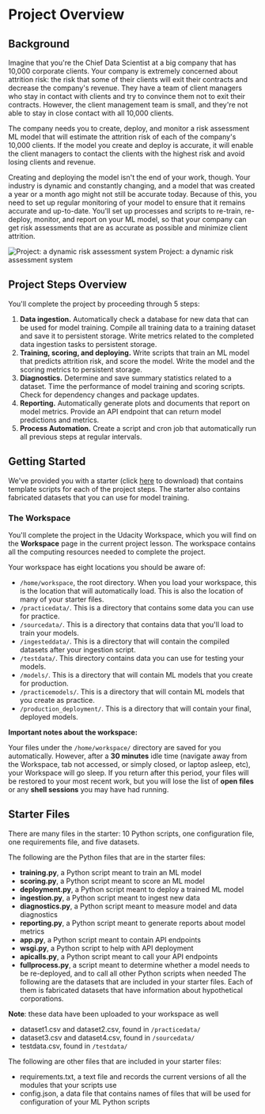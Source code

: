 # Project Overview

## Background
Imagine that you're the Chief Data Scientist at a big company that has 10,000 corporate clients. Your company is extremely concerned about attrition risk: the risk that some of their clients will exit their contracts and decrease the company's revenue. They have a team of client managers who stay in contact with clients and try to convince them not to exit their contracts. However, the client management team is small, and they're not able to stay in close contact with all 10,000 clients.

The company needs you to create, deploy, and monitor a risk assessment ML model that will estimate the attrition risk of each of the company's 10,000 clients. If the model you create and deploy is accurate, it will enable the client managers to contact the clients with the highest risk and avoid losing clients and revenue.

Creating and deploying the model isn't the end of your work, though. Your industry is dynamic and constantly changing, and a model that was created a year or a month ago might not still be accurate today. Because of this, you need to set up regular monitoring of your model to ensure that it remains accurate and up-to-date. You'll set up processes and scripts to re-train, re-deploy, monitor, and report on your ML model, so that your company can get risk assessments that are as accurate as possible and minimize client attrition.

![Project: a dynamic risk assessment system](https://video.udacity-data.com/topher/2021/April/60870ec7_screen-shot-2021-04-26-at-9.33.10-am/screen-shot-2021-04-26-at-9.33.10-am.png)
Project: a dynamic risk assessment system

## Project Steps Overview
You'll complete the project by proceeding through 5 steps:
  1. __Data ingestion.__ Automatically check a database for new data that can be used for model training. Compile all training data to a training dataset and save it to persistent storage. Write metrics related to the completed data ingestion tasks to persistent storage.
  2. __Training, scoring, and deploying.__ Write scripts that train an ML model that predicts attrition risk, and score the model. Write the model and the scoring metrics to persistent storage.
  3. __Diagnostics.__ Determine and save summary statistics related to a dataset. Time the performance of model training and scoring scripts. Check for dependency changes and package updates.
  4. __Reporting.__ Automatically generate plots and documents that report on model metrics. Provide an API endpoint that can return model predictions and metrics.
  5. __Process Automation.__ Create a script and cron job that automatically run all previous steps at regular intervals.

## Getting Started
We've provided you with a starter (click [here](https://video.udacity-data.com/topher/2021/March/60412fe6_starter-file/starter-file.zip) to download) that contains template scripts for each of the project steps. The starter also contains fabricated datasets that you can use for model training.

### The Workspace
You'll complete the project in the Udacity Workspace, which you will find on the __Workspace__ page in the current project lesson. The workspace contains all the computing resources needed to complete the project.

Your workspace has eight locations you should be aware of:

- `/home/workspace`, the root directory. When you load your workspace, this is the location that will automatically load. This is also the location of many of your starter files.
- `/practicedata/`. This is a directory that contains some data you can use for practice.
- `/sourcedata/`. This is a directory that contains data that you'll load to train your models.
- `/ingesteddata/`. This is a directory that will contain the compiled datasets after your ingestion script.
- `/testdata/`. This directory contains data you can use for testing your models.
- `/models/`. This is a directory that will contain ML models that you create for production.
- `/practicemodels/`. This is a directory that will contain ML models that you create as practice.
- `/production_deployment/`. This is a directory that will contain your final, deployed models.

__Important notes about the workspace:__

Your files under the `/home/workspace/` directory are saved for you automatically. However, after a __30 minutes__ idle time (navigate away from the Workspace, tab not accessed, or simply closed, or laptop asleep, etc), your Workspace will go sleep. If you return after this period, your files will be restored to your most recent work, but you will lose the list of __open files__ or any __shell sessions__ you may have had running.

## Starter Files
There are many files in the starter: 10 Python scripts, one configuration file, one requirements file, and five datasets.

The following are the Python files that are in the starter files:

- __training.py__, a Python script meant to train an ML model
- __scoring.py__, a Python script meant to score an ML model
- __deployment.py__, a Python script meant to deploy a trained ML model
- __ingestion.py__, a Python script meant to ingest new data
- __diagnostics.py__, a Python script meant to measure model and data diagnostics
- __reporting.py__, a Python script meant to generate reports about model metrics
- __app.py__, a Python script meant to contain API endpoints
- __wsgi.py__, a Python script to help with API deployment
- __apicalls.py__, a Python script meant to call your API endpoints
- __fullprocess.py__, a script meant to determine whether a model needs to be re-deployed, and to call all other Python scripts when needed
The following are the datasets that are included in your starter files. Each of them is fabricated datasets that have information about hypothetical corporations.

__Note__: these data have been uploaded to your workspace as well

- dataset1.csv and dataset2.csv, found in `/practicedata/`
- dataset3.csv and dataset4.csv, found in `/sourcedata/`
- testdata.csv, found in `/testdata/`

The following are other files that are included in your starter files:

- requirements.txt, a text file and records the current versions of all the modules that your scripts use
- config.json, a data file that contains names of files that will be used for configuration of your ML Python scripts
